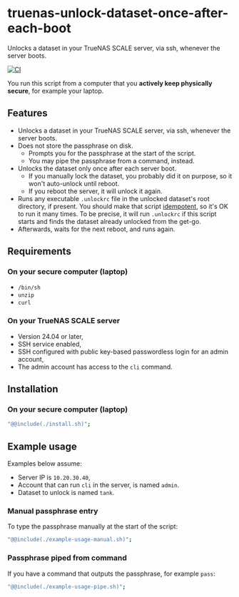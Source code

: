 # truenas-unlock-dataset-once-after-each-boot

Unlocks a dataset in your TrueNAS SCALE server, via ssh, whenever the server
boots.

[![CI](https://github.com/hugojosefson/truenas-unlock-dataset-once-after-each-boot/actions/workflows/deno.yaml/badge.svg)](https://github.com/hugojosefson/truenas-unlock-dataset-once-after-each-boot/actions/workflows/deno.yaml)

You run this script from a computer that you **actively keep physically
secure**, for example your laptop.

## Features

- Unlocks a dataset in your TrueNAS SCALE server, via ssh, whenever the server
  boots.
- Does not store the passphrase on disk.
  - Prompts you for the passphrase at the start of the script.
  - You may pipe the passphrase from a command, instead.
- Unlocks the dataset only once after each server boot.
  - If you manually lock the dataset, you probably did it on purpose, so it
    won't auto-unlock until reboot.
  - If you reboot the server, it will unlock it again.
- Runs any executable `.unlockrc` file in the unlocked dataset's root directory,
  if present. You should make that script
  [idempotent](https://en.wikipedia.org/wiki/Idempotence), so it's OK to run it
  many times. To be precise, it will run `.unlockrc` if this script starts and
  finds the dataset already unlocked from the get-go.
- Afterwards, waits for the next reboot, and runs again.

## Requirements

### On your secure computer (laptop)

- `/bin/sh`
- `unzip`
- `curl`

### On your TrueNAS SCALE server

- Version 24.04 or later,
- SSH service enabled,
- SSH configured with public key-based passwordless login for an admin account,
- The admin account has access to the `cli` command.

## Installation

### On your secure computer (laptop)

```sh
"@@include(./install.sh)";
```

## Example usage

Examples below assume:

- Server IP is `10.20.30.40`,
- Account that can run `cli` in the server, is named `admin`.
- Dataset to unlock is named `tank`.

### Manual passphrase entry

To type the passphrase manually at the start of the script:

```sh
"@@include(./example-usage-manual.sh)";
```

### Passphrase piped from command

If you have a command that outputs the passphrase, for example `pass`:

```sh
"@@include(./example-usage-pipe.sh)";
```
